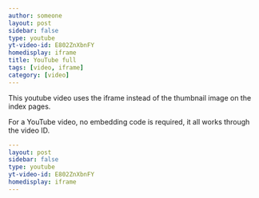 ```yaml
---
author: someone
layout: post
sidebar: false
type: youtube
yt-video-id: E802ZnXbnFY
homedisplay: iframe
title: YouTube full
tags: [video, iframe]
category: [video]
---
```

This youtube video uses the iframe instead of the thumbnail image on the index pages.

For a YouTube video, no embedding code is required, it all works through the video ID.

```yml
---
layout: post
sidebar: false
type: youtube
yt-video-id: E802ZnXbnFY
homedisplay: iframe
---
```